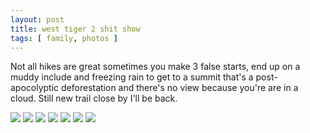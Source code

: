 ```yaml
---
layout: post
title: west tiger 2 shit show
tags: [ family, photos ]
---
```


Not all hikes are great sometimes you make 3 false starts, end up on a muddy include and freezing rain to get to a summit that's a post-apocolyptic deforestation and there's no view because you're are in a cloud. Still new trail close by I'll be back.

<script src="https://ajax.googleapis.com/ajax/libs/jquery/1.11.1/jquery.min.js" ></script>
<link href="https://cdnjs.cloudflare.com/ajax/libs/fotorama/4.6.4/fotorama.min.css" rel="stylesheet">
<script src="https://cdnjs.cloudflare.com/ajax/libs/fotorama/4.6.4/fotorama.min.js" ></script>

<div class="fotorama" data-nav="thumbs" data-allowfullscreen="native">
    <!--https://photos.app.goo.gl/DZVWv7XWk4tBKZSc7-->
    <img src="https://lh3.googleusercontent.com/pw/AP1GczN8Qv9z7dtiH2BjvsOAS56gwF5jdPFs-HZQtHIKauIG8z1GZjmUeuPPVtj-tYfvy8qDo73tcNOk8A--jKcl6BuvDVmLUpg4r7pBTfnEFnOQseElyrLV=s0">
    <img src="https://lh3.googleusercontent.com/pw/AP1GczMTaRSg021Sie8ksIHRgVatvDzZ0p1mgY7E2hCprofiqsLB26aP-rBRyfnwWvWY5ay2hC3Ysmgutg07AV8ShFm-_fWWbsQm069HbO1ESIESF4yVgTxy=s0">
    <img src="https://lh3.googleusercontent.com/pw/AP1GczOnFhuaVizlJ2vd5bmQOcCOpfJ5oMpmrw114dEonyBrb7gy_K5-adiWnV4D-T5YxlSFfBYV2pu04DNkKpYaETZazd2qUGLRwsXBeDF4w_LJdeUig6cI=s0">
    <img src="https://lh3.googleusercontent.com/pw/AP1GczN2nvE7hoRxXHSIMFjaBZrd6Ge5bt8astdaBHATCfsbTJSgHVDX59YdmNt_vttOjJQo9RZ--BV3iiDB453fcW_oBcCOnWHgP-SwbI80M0QMVRCejde3=s0">
    <img src="https://lh3.googleusercontent.com/pw/AP1GczOFvpZnLi9Yre5LYcP1T3soY0IYeBRStyW48ATBEC8_V8OrS7XVvDTPXCDUJNFSBjQfkrJUtkhv6DFdsMunuwvmt85Xei2mt1G0Xi9g8-zJxhmJ0jM0=s0">
    <img src="https://lh3.googleusercontent.com/pw/AP1GczMH1lq1qIbI7n1xueP7z47t_YqLVL3EpAtRjx8kWyqUkJnN1d4_vhTqGs7Q4OoiQge0z7FBr05I7niOcV9BRD1-ANalMvT51wcbABISJrChjONtjxTF=s0">
    <img src="https://lh3.googleusercontent.com/pw/AP1GczMLZp7215tcdbQLv6M6QR2cY-5nruh0Z0T2BOfeV6C4sGqYcH6hQTWVNqXyPkcJJbr7wourpRttqkKgKuUGdha55VLsOSzqgGC9BaDO75gwCc-oPhE5=s0">
</div>
